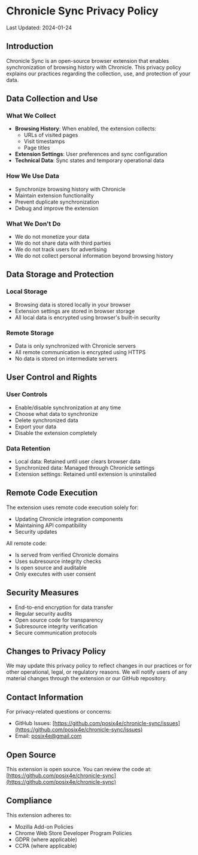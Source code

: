 # Chronicle Sync Privacy Policy

Last Updated: 2024-01-24

## Introduction

Chronicle Sync is an open-source browser extension that enables synchronization of browsing history with Chronicle. This privacy policy explains our practices regarding the collection, use, and protection of your data.

## Data Collection and Use

### What We Collect
- **Browsing History**: When enabled, the extension collects:
  - URLs of visited pages
  - Visit timestamps
  - Page titles
- **Extension Settings**: User preferences and sync configuration
- **Technical Data**: Sync states and temporary operational data

### How We Use Data
- Synchronize browsing history with Chronicle
- Maintain extension functionality
- Prevent duplicate synchronization
- Debug and improve the extension

### What We Don't Do
- We do not monetize your data
- We do not share data with third parties
- We do not track users for advertising
- We do not collect personal information beyond browsing history

## Data Storage and Protection

### Local Storage
- Browsing data is stored locally in your browser
- Extension settings are stored in browser storage
- All local data is encrypted using browser's built-in security

### Remote Storage
- Data is only synchronized with Chronicle servers
- All remote communication is encrypted using HTTPS
- No data is stored on intermediate servers

## User Control and Rights

### User Controls
- Enable/disable synchronization at any time
- Choose what data to synchronize
- Delete synchronized data
- Export your data
- Disable the extension completely

### Data Retention
- Local data: Retained until user clears browser data
- Synchronized data: Managed through Chronicle settings
- Extension settings: Retained until extension is uninstalled

## Remote Code Execution

The extension uses remote code execution solely for:
- Updating Chronicle integration components
- Maintaining API compatibility
- Security updates

All remote code:
- Is served from verified Chronicle domains
- Uses subresource integrity checks
- Is open source and auditable
- Only executes with user consent

## Security Measures

- End-to-end encryption for data transfer
- Regular security audits
- Open source code for transparency
- Subresource integrity verification
- Secure communication protocols

## Changes to Privacy Policy

We may update this privacy policy to reflect changes in our practices or for other operational, legal, or regulatory reasons. We will notify users of any material changes through the extension or our GitHub repository.

## Contact Information

For privacy-related questions or concerns:
- GitHub Issues: [https://github.com/posix4e/chronicle-sync/issues](https://github.com/posix4e/chronicle-sync/issues)
- Email: posix4e@gmail.com

## Open Source

This extension is open source. You can review the code at:
[https://github.com/posix4e/chronicle-sync](https://github.com/posix4e/chronicle-sync)

## Compliance

This extension adheres to:
- Mozilla Add-on Policies
- Chrome Web Store Developer Program Policies
- GDPR (where applicable)
- CCPA (where applicable)
